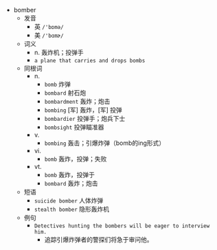 - bomber
  - 发音
    - 英 `/'bɒmə/`
    - 美 `/'bɑmɚ/`
  - 词义
    - n. 轰炸机；投弹手
    - `a plane that carries and drops bombs`
  - 同根词
    - n.
      - `bomb` 炸弹
      - `bombard` 射石炮
      - `bombardment` 轰炸；炮击
      - `bombing` [军] 轰炸，[军] 投弹
      - `bombardier` 投弹手；炮兵下士
      - `bombsight` 投弹瞄准器
    - v.
      - `bombing` 轰击；引爆炸弹（bomb的ing形式）
    - vi.
      - `bomb` 轰炸，投弹；失败
    - vt.
      - `bomb` 轰炸，投弹于
      - `bombard` 轰炸；炮击
  - 短语
    - `suicide bomber` 人体炸弹 
    - `stealth bomber` 隐形轰炸机 
  - 例句
    - `Detectives hunting the bombers will be eager to interview him.`
      - 追踪引爆炸弹者的警探们将急于审问他。

